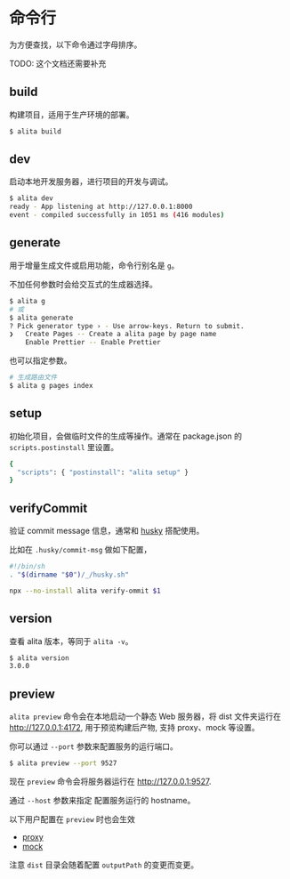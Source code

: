 # 命令行

为方便查找，以下命令通过字母排序。

TODO: 这个文档还需要补充

## build

构建项目，适用于生产环境的部署。

```bash
$ alita build
```

## dev

启动本地开发服务器，进行项目的开发与调试。

```bash
$ alita dev
ready - App listening at http://127.0.0.1:8000
event - compiled successfully in 1051 ms (416 modules)
```

## generate

用于增量生成文件或启用功能，命令行别名是 `g`。

不加任何参数时会给交互式的生成器选择。

```bash
$ alita g
# 或
$ alita generate
? Pick generator type › - Use arrow-keys. Return to submit.
❯   Create Pages -- Create a alita page by page name
    Enable Prettier -- Enable Prettier
```

也可以指定参数。

```bash
# 生成路由文件
$ alita g pages index
```

## setup

初始化项目，会做临时文件的生成等操作。通常在 package.json 的 `scripts.postinstall` 里设置。

```bash
{
  "scripts": { "postinstall": "alita setup" }
}
```

## verifyCommit

验证 commit message 信息，通常和 [husky](https://github.com/typicode/husky) 搭配使用。

比如在 `.husky/commit-msg` 做如下配置，

```bash
#!/bin/sh
. "$(dirname "$0")/_/husky.sh"

npx --no-install alita verify-ommit $1
```

## version

查看 alita 版本，等同于 `alita -v`。

```bash
$ alita version
3.0.0
```

## preview

`alita preview` 命令会在本地启动一个静态 Web 服务器，将 dist 文件夹运行在 http://127.0.0.1:4172, 用于预览构建后产物, 支持 proxy、mock 等设置。

你可以通过 `--port` 参数来配置服务的运行端口。

```bash
$ alita preview --port 9527
```

现在 `preview` 命令会将服务器运行在 http://127.0.0.1:9527.

通过 `--host` 参数来指定 配置服务运行的 hostname。

以下用户配置在 `preview` 时也会生效

* [proxy](../guides/proxy)
* [mock](../guides/mock)

注意 `dist` 目录会随着配置 `outputPath` 的变更而变更。
